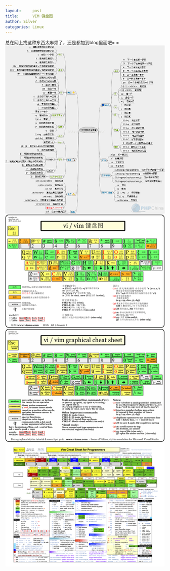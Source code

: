 ```yaml
---
layout:     post
title:      VIM 键盘图
author: Silver
categories: Linux
---
```


总在网上找这种东西太麻烦了，还是都加到blog里面吧= =  
![0](/resource/2018-02-04-VIM-Shortcut/0.png)  
![1](/resource/2018-02-04-VIM-Shortcut/1.png)  
![2](/resource/2018-02-04-VIM-Shortcut/2.png)  
![3](/resource/2018-02-04-VIM-Shortcut/3.png)  
